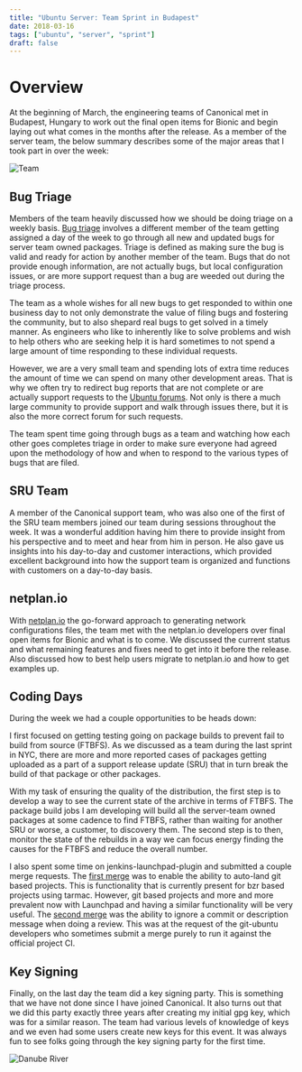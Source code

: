 ```yaml
---
title: "Ubuntu Server: Team Sprint in Budapest"
date: 2018-03-16
tags: ["ubuntu", "server", "sprint"]
draft: false
---
```


# Overview

At the beginning of March, the engineering teams of Canonical met in Budapest, Hungary to work out the final open items for Bionic and begin laying out what comes in the months after the release. As a member of the server team, the below summary describes some of the major areas that I took part in over the week:

![Team](/img/sprint/2018-budapest/team.jpg)

## Bug Triage

Members of the team heavily discussed how we should be doing triage on a weekly basis. [Bug triage](https://wiki.ubuntu.com/ServerTeam/KnowledgeBase#Bug_Triage) involves a different member of the team getting assigned a day of the week to go through all new and updated bugs for server team owned packages. Triage is defined as making sure the bug is valid and ready for action by another member of the team. Bugs that do not provide enough information, are not actually bugs, but local configuration issues, or are more support request than a bug are weeded out during the triage process.

The team as a whole wishes for all new bugs to get responded to within one business day to not only demonstrate the value of filing bugs and fostering the community, but to also shepard real bugs to get solved in a timely manner. As engineers who like to inherently like to solve problems and wish to help others who are seeking help it is hard sometimes to not spend a large amount of time responding to these individual requests.

However, we are a very small team and spending lots of extra time reduces the amount of time we can spend on many other development areas. That is why we often try to redirect bug reports that are not complete or are actually support requests to the [Ubuntu forums](https://ubuntuforums.org/). Not only is there a much large community to provide support and walk through issues there, but it is also the more correct forum for such requests.

The team spent time going through bugs as a team and watching how each other goes completes triage in order to make sure everyone had agreed upon the methodology of how and when to respond to the various types of bugs that are filed.

## SRU Team

A member of the Canonical support team, who was also one of the first of the SRU team members joined our team during sessions throughout the week. It was a wonderful addition having him there to provide insight from his perspective and to meet and hear from him in person. He also gave us insights into his day-to-day and customer interactions, which provided excellent background into how the support team is organized and functions with customers on a day-to-day basis.

## netplan.io

With [netplan.io](https://netplan.io/) the go-forward approach to generating network configurations files, the team met with the netplan.io developers over final open items for Bionic and what is to come. We discussed the current status and what remaining features and fixes need to get into it before the release. Also discussed how to best help users migrate to netplan.io and how to get examples up.

## Coding Days

During the week we had a couple opportunities to be heads down:

I first focused on getting testing going on package builds to prevent fail to build from source (FTBFS). As we discussed as a team during the last sprint in NYC, there are more and more reported cases of packages getting uploaded as a part of a support release update (SRU) that in turn break the build of that package or other packages.

With my task of ensuring the quality of the distribution, the first step is to develop a way to see the current state of the archive in terms of FTBFS. The package build jobs I am developing will build all the server-team owned packages at some cadence to find FTBFS, rather than waiting for another SRU or worse, a customer, to discovery them. The second step is to then, monitor the state of the rebuilds in a way we can focus energy finding the causes for the FTBFS and reduce the overall number.

I also spent some time on jenkins-launchpad-plugin and submitted a couple merge requests. The [first merge](https://code.launchpad.net/~powersj/jenkins-launchpad-plugin/autoland-git/+merge/340950) was to enable the ability to auto-land git based projects. This is functionality that is currently present for bzr based projects using tarmac. However, git based projects and more and more prevalent now with Launchpad and having a similar functionality will be very useful. The [second merge](https://code.launchpad.net/~powersj/jenkins-launchpad-plugin/skip-message-check/+merge/341020) was the ability to ignore a commit or description message when doing a review. This was at the request of the git-ubuntu developers who sometimes submit a merge purely to run it against the official project CI.

## Key Signing

Finally, on the last day the team did a key signing party. This is something that we have not done since I have joined Canonical. It also turns out that we did this party exactly three years after creating my initial gpg key, which was for a similar reason. The team had various levels of knowledge of keys and we even had some users create new keys for this event. It was always fun to see folks going through the key signing party for the first time.

![Danube River](/img/sprint/2018-budapest/danube.jpg)
